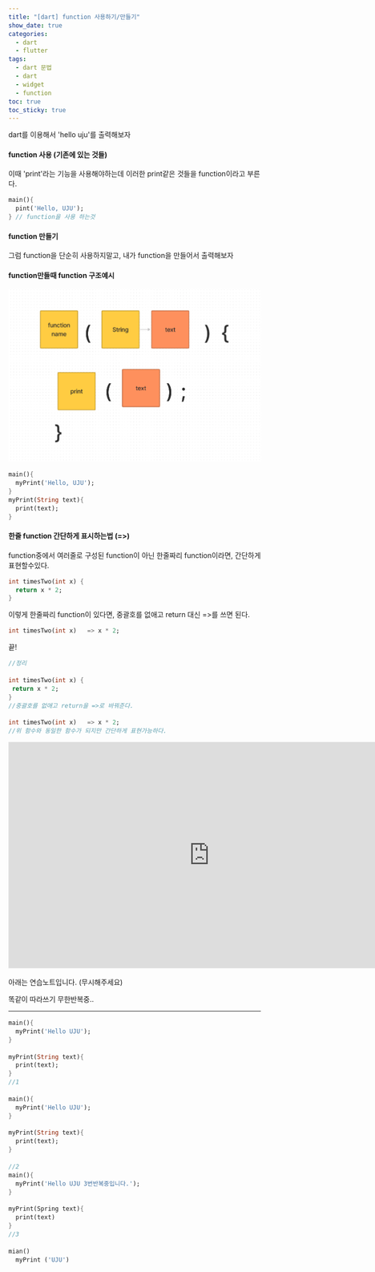 ```yaml
---
title: "[dart] function 사용하기/만들기"
show_date: true
categories:
  - dart
  - flutter
tags:
  - dart 문법
  - dart
  - widget
  - function
toc: true
toc_sticky: true
---
```




dart를 이용해서 'hello uju'를 출력해보자



#### function 사용 (기존에 있는 것들)



이때 'print'라는 기능을 사용해야하는데 이러한 print같은 것들을 function이라고 부른다.



```dart
main(){
  pint('Hello, UJU');
} // function을 사용 하는것
```



#### function 만들기 



 그럼 function을 단순히 사용하지말고, 내가 function을 만들어서 출력해보자



####  function만들때 function 구조예시



![function_dart](/assets/img/function_dart.png)

```dart
main(){
  myPrint('Hello, UJU');
} 
myPrint(String text){
  print(text);
}
```



#### 한줄 function 간단하게 표시하는법 (=>)

function중에서 여러줄로 구성된 function이 아닌 한줄짜리 function이라면, 간단하게 표현할수있다.

```dart
int timesTwo(int x) {
  return x * 2;
}
```

이렇게 한줄짜리 function이 있다면, 중괄호를 없애고 return 대신 =>를 쓰면 된다.

 ```dart
int timesTwo(int x)   => x * 2;
 ```

끝!

 ```dart
//정리

int timesTwo(int x) {
  return x * 2;
} 
//중괄호를 없애고 return을 =>로 바꿔준다.

int timesTwo(int x)   => x * 2;
//위 함수와 동일한 함수가 되지만 간단하게 표현가능하다.

 ```



<iframe style="border: 1px solid rgba(0, 0, 0, 0.1);" width="800" height="450" src="https://www.figma.com/embed?embed_host=share&url=https%3A%2F%2Fwww.figma.com%2Ffile%2FAgRLq1u5y2LD1Gzge8Eywq%2FDiagramming-basics-(Community)%3Fnode-id%3D0%253A1" allowfullscreen></iframe>





아래는 연습노트입니다. (무시해주세요)

똑같이 따라쓰기 무한반복중..

<hr>

```dart
main(){
  myPrint('Hello UJU');
}

myPrint(String text){
  print(text);
}
//1

main(){
  myPrint('Hello UJU');
}

myPrint(String text){
  print(text);
}

//2
main(){
  myPrint('Hello UJU 3번반복중입니다.');
}

myPrint(Spring text){
  print(text)
}
//3

mian()
  myPrint ('UJU')
```

